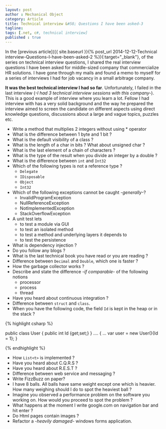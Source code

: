 ```yaml
---
layout: post
author : Mechanical Object
category: Article
title: Technical interview &#58; Questions I have been asked-3
tagline: 
tags: [.net, c#, technical interview]
published : true
---
```

In the [previous article]({{ site.baseurl }}{% post_url 2014-12-12-Technical interview-Questions-I-have-been-asked-2 %}){:target="_blank"},
of the series on technical interview questions, I shared the real interview questions I have been asked for middle-sized company that 
commercialize HR solutions. I have gone through my mails and found a memo to myself for a series of interviews I had for job vacancy 
in a small arbitrage company. 

<!--more-->

**It was the best technical interview I had so far**. Unfortunately, I failed in the last interview (_-I had 3 technical interview sessions with this company-_). This is a good example of interview where you learn a lot. Fellow I had interview with has a very solid background and the way he prepared the interview aimed to screen the candidate on different aspects using direct knowledge questions, discussions about a large and vague topics, puzzles etc.

*   Write a method that multiplies 2 integers without using * operator
*   What is the difference between 1 byte and 1 bit ?
*   What is the default visibility of a class ?
*   What is the length of a char in bits ? What about unsigned char ?
*   What is the last element of a chain of characters ?
*   What is the type of the result when you divide an integer by a double ?
*   What is the difference between `int` and `Int32`
*   Which of the following types is not a reference type ?
    *   `Delegate`
    *   `IDisposable`
    *   `Object`
    *   `Int32`
*   Which of the following exceptions cannot be caught -_generally_-?
    *   InvalidProgramException
    *   NullReferenceException
    *   NotImplementedException
    *   StackOverflowException
*   A unit test lets
    *   to test a module via GUI
    *   to test an isolated method
    *   to test a method and underlying layers it depends to
    *   to test the persistence
*   What is dependency injection ?
*   Do you follow any blogs ?
*   What is the last technical book you have read or you are reading ?
*   Difference between `Decimal` and `Double`, which one is faster ?
*   How the garbage collector works ?
*   Describe and state the difference _-if comparable-_ of the following notions
    *   processor
    *   process
    *   thread
*   Have you heard about continuous integration ?
*   Difference between `struct` and `class`.
*   When you have the following code, the field `Id` is kept in the heap or in the stack ?

{% highlight csharp %}

public class User
{
   public int Id {get;set;}
}
....
{
   ...
   var user = new User(){Id = 1};
}

{% endhighlight %}


*   How `List<t>` is implemented ?
*   Have you heard about C.Q.R.S ?
*   Have you heard about R.E.S.T ?
*   Difference between web service and messaging ?
*   Write FizzBuzz on paper?
*   I have 8 balls. All balls have same weight except one which is heavier. How many weighing should I do to spot the heaviest ball ?
*   Imagine you observed a performance problem on the software you working on. How would you proceed to spot the problem ?
*   What happens at the moment I write google.com on navigation bar and hit enter ?
*   Do Html pages contain images ?
*   Refactor a _-heavily damaged-_ windows forms application.